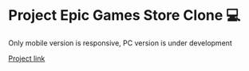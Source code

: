 # Project Epic Games Store Clone :computer:
Only mobile version is responsive, PC version is under development

[Project link](https://rzayevgara.github.io/Epic-Games-Store-Clone)
